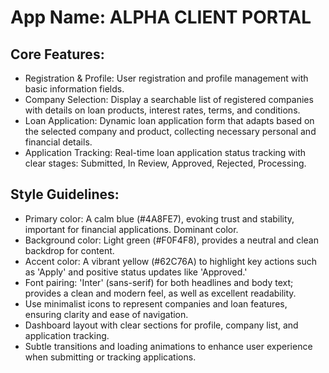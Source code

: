 # **App Name**: ALPHA CLIENT PORTAL

## Core Features:

- Registration & Profile: User registration and profile management with basic information fields.
- Company Selection: Display a searchable list of registered companies with details on loan products, interest rates, terms, and conditions.
- Loan Application: Dynamic loan application form that adapts based on the selected company and product, collecting necessary personal and financial details.
- Application Tracking: Real-time loan application status tracking with clear stages: Submitted, In Review, Approved, Rejected, Processing.

## Style Guidelines:

- Primary color: A calm blue (#4A8FE7), evoking trust and stability, important for financial applications. Dominant color.
- Background color: Light green (#F0F4F8), provides a neutral and clean backdrop for content.
- Accent color: A vibrant yellow (#62C76A) to highlight key actions such as 'Apply' and positive status updates like 'Approved.'
- Font pairing: 'Inter' (sans-serif) for both headlines and body text; provides a clean and modern feel, as well as excellent readability.
- Use minimalist icons to represent companies and loan features, ensuring clarity and ease of navigation.
- Dashboard layout with clear sections for profile, company list, and application tracking.
- Subtle transitions and loading animations to enhance user experience when submitting or tracking applications.